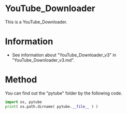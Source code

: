 # YouTube_Downloader

This is a YouTube_Downloader.

# Information

+ See information about "YouTube_Downloader_v3" in "YouTube_Downloader_v3.md".

# Method

You can find out the "pytube" folder by the following code.
```python
import os, pytube
print( os.path.dirname( pytube.__file__ ) )
```
